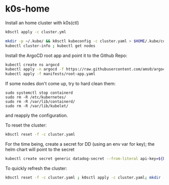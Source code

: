 # k0s-home

Install an home cluster with k0s(ctl)

```bash
k0sctl apply -c cluster.yml

mkdir -p ~/.kube/ && k0sctl kubeconfig -c cluster.yaml > $HOME/.kube/config
kubectl cluster-info ; kubectl get nodes
```

Install the ArgoCD root app and point it to the Github Repo:

```bash
kubectl create ns argocd
kubectl apply -n argocd -f https://raw.githubusercontent.com/ams0/argocd-apps/main/install.yaml
kubectl apply -f manifests/root-app.yaml

```

If some nodes don't come up, try to hard clean them:

```
sudo systemctl stop containerd
sudo rm -R /etc/kubernetes/
sudo rm -R /var/lib/containerd/
sudo rm -R /var/lib/kubelet/
```

and reapply the configuration.

To reset the cluster:

```bash
k0sctl reset -f -c cluster.yaml
```

For the time being, create a secret for DD (using an env var for key); the helm chart will point to the secret

```bash
kubectl create secret generic datadog-secret --from-literal api-key=${DATADOG_APIKEY} --namespace="datadog"
```

To quickly refresh the cluster:

```bash
k0sctl reset -f -c cluster.yaml ; k0sctl apply -c cluster.yaml; mkdir -p ~/.kube/ && k0sctl kubeconfig -c cluster.yaml > $HOME/.kube/config ;  kubectl cordon jetson; kubectl create ns argocd; kubectl apply -n argocd -f https://raw.githubusercontent.com/ams0/argocd-apps/main/install.yaml
```
